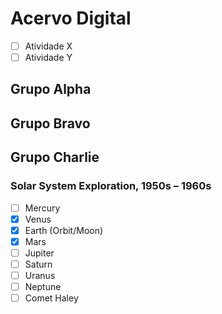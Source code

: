 # Acervo Digital

- [ ] Atividade X
- [ ] Atividade Y

## Grupo Alpha


 
 ## Grupo Bravo


 ## Grupo Charlie

 ### Solar System Exploration, 1950s – 1960s

- [ ] Mercury
- [x] Venus
- [x] Earth (Orbit/Moon)
- [x] Mars
- [ ] Jupiter
- [ ] Saturn
- [ ] Uranus
- [ ] Neptune
- [ ] Comet Haley